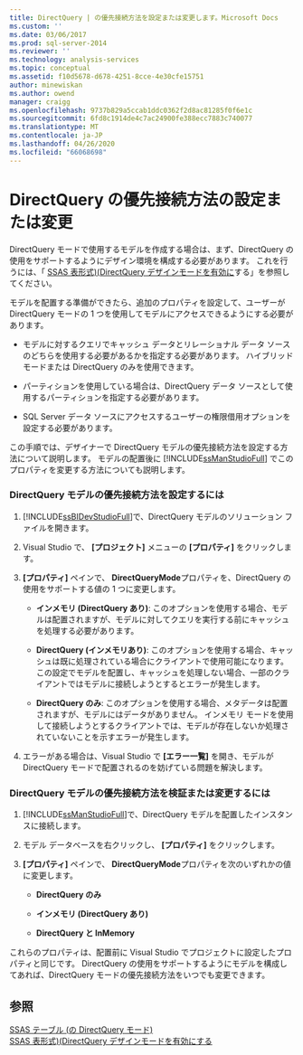 ```yaml
---
title: DirectQuery | の優先接続方法を設定または変更します。Microsoft Docs
ms.custom: ''
ms.date: 03/06/2017
ms.prod: sql-server-2014
ms.reviewer: ''
ms.technology: analysis-services
ms.topic: conceptual
ms.assetid: f10d5678-d678-4251-8cce-4e30cfe15751
author: minewiskan
ms.author: owend
manager: craigg
ms.openlocfilehash: 9737b829a5ccab1ddc0362f2d8ac81285f0f6e1c
ms.sourcegitcommit: 6fd8c1914de4c7ac24900fe388ecc7883c740077
ms.translationtype: MT
ms.contentlocale: ja-JP
ms.lasthandoff: 04/26/2020
ms.locfileid: "66068698"
---
```

# <a name="set-or-change-the-preferred-connection-method-for-directquery"></a>DirectQuery の優先接続方法の設定または変更
  DirectQuery モードで使用するモデルを作成する場合は、まず、DirectQuery の使用をサポートするようにデザイン環境を構成する必要があります。 これを行うには、「 [SSAS 表形式&#41;&#40;DirectQuery デザインモードを有効に](tabular-models/enable-directquery-mode-in-ssdt.md)する」を参照してください。  
  
 モデルを配置する準備ができたら、追加のプロパティを設定して、ユーザーが DirectQuery モードの 1 つを使用してモデルにアクセスできるようにする必要があります。  
  
-   モデルに対するクエリでキャッシュ データとリレーショナル データ ソースのどちらを使用する必要があるかを指定する必要があります。 ハイブリッド モードまたは DirectQuery のみを使用できます。  
  
-   パーティションを使用している場合は、DirectQuery データ ソースとして使用するパーティションを指定する必要があります。  
  
-   SQL Server データ ソースにアクセスするユーザーの権限借用オプションを設定する必要があります。  
  
 この手順では、デザイナーで DirectQuery モデルの優先接続方法を設定する方法について説明します。 モデルの配置後に [!INCLUDE[ssManStudioFull](../includes/ssmanstudiofull-md.md)] でこのプロパティを変更する方法についても説明します。  
  
### <a name="to-set-the-preferred-connection-method-for-a-directquery-model"></a>DirectQuery モデルの優先接続方法を設定するには  
  
1.  [!INCLUDE[ssBIDevStudioFull](../includes/ssbidevstudiofull-md.md)]で、DirectQuery モデルのソリューション ファイルを開きます。  
  
2.  Visual Studio で、 **[プロジェクト]** メニューの **[プロパティ]** をクリックします。  
  
3.  **[プロパティ]** ペインで、 **DirectQueryMode**プロパティを、DirectQuery の使用をサポートする値の 1 つに変更します。  
  
    -   **インメモリ (DirectQuery あり)**: このオプションを使用する場合、モデルは配置されますが、モデルに対してクエリを実行する前にキャッシュを処理する必要があります。  
  
    -   **DirectQuery (インメモリあり)**: このオプションを使用する場合、キャッシュは既に処理されている場合にクライアントで使用可能になります。 この設定でモデルを配置し、キャッシュを処理しない場合、一部のクライアントではモデルに接続しようとするとエラーが発生します。  
  
    -   **DirectQuery のみ**: このオプションを使用する場合、メタデータは配置されますが、モデルにはデータがありません。 インメモリ モードを使用して接続しようとするクライアントでは、モデルが存在しないか処理されていないことを示すエラーが発生します。  
  
4.  エラーがある場合は、Visual Studio で **[エラー一覧]** を開き、モデルが DirectQuery モードで配置されるのを妨げている問題を解決します。  
  
### <a name="to-verify-or-change-the-preferred-connection-method-for-a-directquery-model"></a>DirectQuery モデルの優先接続方法を検証または変更するには  
  
1.  [!INCLUDE[ssManStudioFull](../includes/ssmanstudiofull-md.md)]で、DirectQuery モデルを配置したインスタンスに接続します。  
  
2.  モデル データベースを右クリックし、 **[プロパティ]** をクリックします。  
  
3.  **[プロパティ]** ペインで、 **DirectQueryMode**プロパティを次のいずれかの値に変更します。  
  
    -   **DirectQuery のみ**  
  
    -   **インメモリ (DirectQuery あり)**  
  
    -   **DirectQuery と InMemory**  
  
 これらのプロパティは、配置前に Visual Studio でプロジェクトに設定したプロパティと同じです。 DirectQuery の使用をサポートするようにモデルを構成してあれば、DirectQuery モードの優先接続方法をいつでも変更できます。  
  
## <a name="see-also"></a>参照  
 [SSAS テーブル &#40;の DirectQuery モード&#41;](tabular-models/directquery-mode-ssas-tabular.md)   
 [SSAS 表形式&#41;&#40;DirectQuery デザインモードを有効にする](tabular-models/enable-directquery-mode-in-ssdt.md)  
  
  
